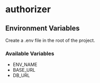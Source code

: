 # authorizer

## Environment Variables

Create a .env file in the root of the project.

### Available Variables

* ENV_NAME
* BASE_URL
* DB_URL
